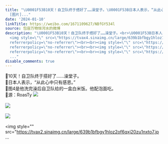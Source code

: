 ```yaml
---
title: "\U0001F53B10天！自卫队终于搭好了……澡堂子。\U0001F53B日本人表示，“从此心中只有感恩。”\U0001F53B图4是他洗完澡后自卫队给的一盒白米饭。他配泡面吃。\U0001F53B源：RoasTy
  [图片]..."
date: '2024-01-10'
linkTitle: https://weibo.com/1671109627/NBfGY534l
source: 包容万物恒河水的微博
description: "\U0001F53B10天！自卫队终于搭好了……澡堂子。<br>\U0001F53B日本人表示，“从此心中只有感恩。”<br>\U0001F53B图4是他洗完澡后自卫队给的一盒白米饭。他配泡面吃。<br>\U0001F53B源：RoasTy
  <img style=\"\" src=\"https://tvax4.sinaimg.cn/large/639b1bfbgy1hloz1ukwkdj20zu1lpar4.jpg\"
  referrerpolicy=\"no-referrer\"><br><br><img style=\"\" src=\"https://tvax4.sinaimg.cn/large/639b1bfbgy1hloz1voitej22dc35sb29.jpg\"
  referrerpolicy=\"no-referrer\"><br><br><img style=\"\" src=\"https://tvax4.sinaimg.cn/large/639b1bfbgy1hloz2nk1vqj22dc35su0x.jpg\"
  referrerpolicy=\"no-referrer\"><br><br><img style=\"\" src=\"https://tvax2.sinaimg.cn/large/639b1bfbgy1hloz2of6qxj20zu1nxto7.jp
  ..."
disable_comments: true
---
```

🔻10天！自卫队终于搭好了……澡堂子。<br>🔻日本人表示，“从此心中只有感恩。”<br>🔻图4是他洗完澡后自卫队给的一盒白米饭。他配泡面吃。<br>🔻源：RoasTy <img style="" src="https://tvax4.sinaimg.cn/large/639b1bfbgy1hloz1ukwkdj20zu1lpar4.jpg" referrerpolicy="no-referrer"><br><br><img style="" src="https://tvax4.sinaimg.cn/large/639b1bfbgy1hloz1voitej22dc35sb29.jpg" referrerpolicy="no-referrer"><br><br><img style="" src="https://tvax4.sinaimg.cn/large/639b1bfbgy1hloz2nk1vqj22dc35su0x.jpg" referrerpolicy="no-referrer"><br><br><img style="" src="https://tvax2.sinaimg.cn/large/639b1bfbgy1hloz2of6qxj20zu1nxto7.jp ...